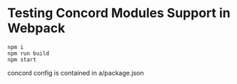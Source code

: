 # Testing Concord Modules Support in Webpack

```
npm i
npm run build
npm start
```

concord config is contained in a/package.json
